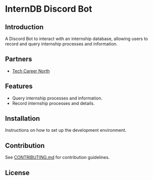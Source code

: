 # InternDB Discord Bot

## Introduction

A Discord Bot to interact with an internship database, allowing users to record and query internship processes and information.

## Partners

- [Tech Career North](https://techcareerchange.vercel.app/)

## Features

- Query internship processes and information.
- Record internship processes and details.

## Installation

Instructions on how to set up the development environment.

## Contribution

See [CONTRIBUTING.md](CONTRIBUTING.md) for contribution guidelines.

## License
